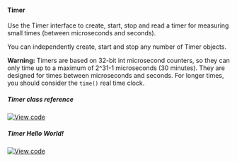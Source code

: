 #### Timer

Use the Timer interface to create, start, stop and read a timer for measuring small times (between microseconds and seconds).

You can independently create, start and stop any number of Timer objects.

<span class="warnings">**Warning:** Timers are based on 32-bit int microsecond counters, so they can only time up to a maximum of 2^31-1 microseconds (30 minutes). They are designed for times between microseconds and seconds. For longer times, you should consider the `time()` real time clock. </span>

##### Timer class reference

[![View code](https://www.mbed.com/embed/?type=library)](https://docs.mbed.com/docs/mbed-os-api/en/mbed-os-5.5/api/classmbed_1_1Timer.html)

##### Timer Hello World!

[![View code](https://www.mbed.com/embed/?url=https://developer.mbed.org/teams/mbed_example/code/Timer_HelloWorld/)](https://developer.mbed.org/teams/mbed_example/code/Timer_HelloWorld/file/485b7e68874c/main.cpp)
